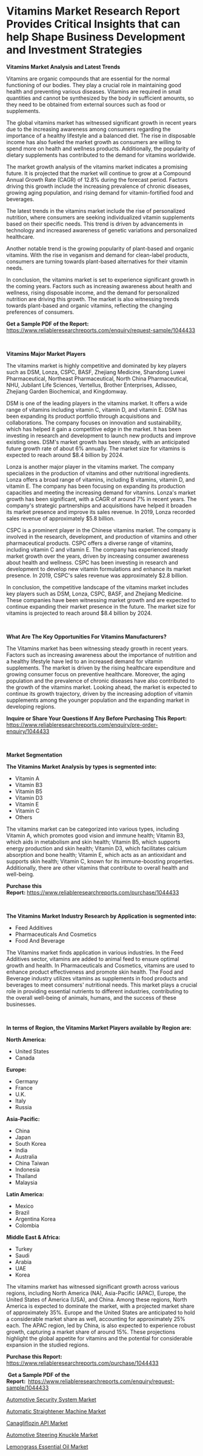 <p><h1>Vitamins Market Research Report Provides Critical Insights that can help Shape Business Development and Investment Strategies</h1></p><p><strong>Vitamins Market Analysis and Latest Trends</strong></p>
<p><p>Vitamins are organic compounds that are essential for the normal functioning of our bodies. They play a crucial role in maintaining good health and preventing various diseases. Vitamins are required in small quantities and cannot be synthesized by the body in sufficient amounts, so they need to be obtained from external sources such as food or supplements.</p><p>The global vitamins market has witnessed significant growth in recent years due to the increasing awareness among consumers regarding the importance of a healthy lifestyle and a balanced diet. The rise in disposable income has also fueled the market growth as consumers are willing to spend more on health and wellness products. Additionally, the popularity of dietary supplements has contributed to the demand for vitamins worldwide.</p><p>The market growth analysis of the vitamins market indicates a promising future. It is projected that the market will continue to grow at a Compound Annual Growth Rate (CAGR) of 12.8% during the forecast period. Factors driving this growth include the increasing prevalence of chronic diseases, growing aging population, and rising demand for vitamin-fortified food and beverages.</p><p>The latest trends in the vitamins market include the rise of personalized nutrition, where consumers are seeking individualized vitamin supplements based on their specific needs. This trend is driven by advancements in technology and increased awareness of genetic variations and personalized healthcare.</p><p>Another notable trend is the growing popularity of plant-based and organic vitamins. With the rise in veganism and demand for clean-label products, consumers are turning towards plant-based alternatives for their vitamin needs.</p><p>In conclusion, the vitamins market is set to experience significant growth in the coming years. Factors such as increasing awareness about health and wellness, rising disposable income, and the demand for personalized nutrition are driving this growth. The market is also witnessing trends towards plant-based and organic vitamins, reflecting the changing preferences of consumers.</p></p>
<p><strong>Get a Sample PDF of the Report:&nbsp;</strong> <a href="https://www.reliableresearchreports.com/enquiry/request-sample/1044433">https://www.reliableresearchreports.com/enquiry/request-sample/1044433</a></p>
<p>&nbsp;</p>
<p><strong>Vitamins Major Market Players</strong></p>
<p><p>The vitamins market is highly competitive and dominated by key players such as DSM, Lonza, CSPC, BASF, Zhejiang Medicine, Shandong Luwei Pharmaceutical, Northeast Pharmaceutical, North China Pharmaceutical, NHU, Jubilant Life Sciences, Vertellus, Brother Enterprises, Adisseo, Zhejiang Garden Biochemical, and Kingdomway. </p><p>DSM is one of the leading players in the vitamins market. It offers a wide range of vitamins including vitamin C, vitamin D, and vitamin E. DSM has been expanding its product portfolio through acquisitions and collaborations. The company focuses on innovation and sustainability, which has helped it gain a competitive edge in the market. It has been investing in research and development to launch new products and improve existing ones. DSM's market growth has been steady, with an anticipated future growth rate of about 6% annually. The market size for vitamins is expected to reach around $8.4 billion by 2024.</p><p>Lonza is another major player in the vitamins market. The company specializes in the production of vitamins and other nutritional ingredients. Lonza offers a broad range of vitamins, including B vitamins, vitamin D, and vitamin E. The company has been focusing on expanding its production capacities and meeting the increasing demand for vitamins. Lonza's market growth has been significant, with a CAGR of around 7% in recent years. The company's strategic partnerships and acquisitions have helped it broaden its market presence and improve its sales revenue. In 2019, Lonza recorded sales revenue of approximately $5.8 billion.</p><p>CSPC is a prominent player in the Chinese vitamins market. The company is involved in the research, development, and production of vitamins and other pharmaceutical products. CSPC offers a diverse range of vitamins, including vitamin C and vitamin E. The company has experienced steady market growth over the years, driven by increasing consumer awareness about health and wellness. CSPC has been investing in research and development to develop new vitamin formulations and enhance its market presence. In 2019, CSPC's sales revenue was approximately $2.8 billion.</p><p>In conclusion, the competitive landscape of the vitamins market includes key players such as DSM, Lonza, CSPC, BASF, and Zhejiang Medicine. These companies have been witnessing market growth and are expected to continue expanding their market presence in the future. The market size for vitamins is projected to reach around $8.4 billion by 2024.</p></p>
<p>&nbsp;</p>
<p><strong>What Are The Key Opportunities For Vitamins Manufacturers?</strong></p>
<p><p>The Vitamins market has been witnessing steady growth in recent years. Factors such as increasing awareness about the importance of nutrition and a healthy lifestyle have led to an increased demand for vitamin supplements. The market is driven by the rising healthcare expenditure and growing consumer focus on preventive healthcare. Moreover, the aging population and the prevalence of chronic diseases have also contributed to the growth of the vitamins market. Looking ahead, the market is expected to continue its growth trajectory, driven by the increasing adoption of vitamin supplements among the younger population and the expanding market in developing regions.</p></p>
<p><strong>Inquire or Share Your Questions If Any Before Purchasing This Report:</strong> <a href="https://www.reliableresearchreports.com/enquiry/pre-order-enquiry/1044433">https://www.reliableresearchreports.com/enquiry/pre-order-enquiry/1044433</a></p>
<p>&nbsp;</p>
<p><strong>Market Segmentation</strong></p>
<p><strong>The Vitamins Market Analysis by types is segmented into:</strong></p>
<p><ul><li>Vitamin A</li><li>Vitamin B3</li><li>Vitamin B5</li><li>Vitamin D3</li><li>Vitamin E</li><li>Vitamin C</li><li>Others</li></ul></p>
<p><p>The vitamins market can be categorized into various types, including Vitamin A, which promotes good vision and immune health; Vitamin B3, which aids in metabolism and skin health; Vitamin B5, which supports energy production and skin health; Vitamin D3, which facilitates calcium absorption and bone health; Vitamin E, which acts as an antioxidant and supports skin health; Vitamin C, known for its immune-boosting properties. Additionally, there are other vitamins that contribute to overall health and well-being.</p></p>
<p><strong>Purchase this Report:&nbsp;</strong><a href="https://www.reliableresearchreports.com/purchase/1044433">https://www.reliableresearchreports.com/purchase/1044433</a></p>
<p>&nbsp;</p>
<p><strong>The Vitamins Market Industry Research by Application is segmented into:</strong></p>
<p><ul><li>Feed Additives</li><li>Pharmaceuticals And Cosmetics</li><li>Food And Beverage</li></ul></p>
<p><p>The Vitamins market finds application in various industries. In the Feed Additives sector, vitamins are added to animal feed to ensure optimal growth and health. In Pharmaceuticals and Cosmetics, vitamins are used to enhance product effectiveness and promote skin health. The Food and Beverage industry utilizes vitamins as supplements in food products and beverages to meet consumers' nutritional needs. This market plays a crucial role in providing essential nutrients to different industries, contributing to the overall well-being of animals, humans, and the success of these businesses.</p></p>
<p>&nbsp;</p>
<p><strong>In terms of Region, the Vitamins Market Players available by Region are:</strong></p>
<p>
    <p> <strong> North America: </strong>
        <ul>
            <li>United States</li>
            <li>Canada</li>
        </ul>
        </p> 
    <p> <strong> Europe: </strong>
        <ul>
            <li>Germany</li>
            <li>France</li>
            <li>U.K.</li>
            <li>Italy</li>
            <li>Russia</li>
        </ul>
        </p> 
    <p> <strong> Asia-Pacific: </strong>
        <ul>
            <li>China</li>
            <li>Japan</li>
            <li>South Korea</li>
            <li>India</li>
            <li>Australia</li>
            <li>China Taiwan</li>
            <li>Indonesia</li>
            <li>Thailand</li>
            <li>Malaysia</li>
        </ul>
        </p> 
    <p> <strong> Latin America: </strong>
        <ul>
            <li>Mexico</li>
            <li>Brazil</li>
            <li>Argentina Korea</li>
            <li>Colombia</li>
        </ul>
        </p> 
    <p> <strong> Middle East & Africa: </strong>
        <ul>
            <li>Turkey</li>
            <li>Saudi</li>
            <li>Arabia</li>
            <li>UAE</li>
            <li>Korea</li>
        </ul>
    </p>
    </p>
<p><p>The vitamins market has witnessed significant growth across various regions, including North America (NA), Asia-Pacific (APAC), Europe, the United States of America (USA), and China. Among these regions, North America is expected to dominate the market, with a projected market share of approximately 35%. Europe and the United States are anticipated to hold a considerable market share as well, accounting for approximately 25% each. The APAC region, led by China, is also expected to experience robust growth, capturing a market share of around 15%. These projections highlight the global appetite for vitamins and the potential for considerable expansion in the studied regions.</p></p>
<p><strong>Purchase this Report: </strong><a href="https://www.reliableresearchreports.com/purchase/1044433">https://www.reliableresearchreports.com/purchase/1044433</a></p>
<p>&nbsp;<strong>Get a Sample PDF of the Report:&nbsp;&nbsp;</strong><a href="https://www.reliableresearchreports.com/enquiry/request-sample/1044433">https://www.reliableresearchreports.com/enquiry/request-sample/1044433</a></p>
<p><strong></strong></p>
<p><p><a href="https://medium.com/@desmondmraz1/automotive-security-system-market-analysis-its-cagr-market-segmentation-and-global-industry-c86ad95871c3">Automotive Security System Market</a></p><p><a href="https://github.com/bentleemidoriestelle7o/Market-Research-Report-List-1/blob/main/automatic-straightener-machine-market.md">Automatic Straightener Machine Market</a></p><p><a href="https://github.com/suaretopek9/Market-Research-Report-List-1/blob/main/canagliflozin-api-market.md">Canagliflozin API Market</a></p><p><a href="https://medium.com/@desmondmraz1/automotive-steering-knuckle-market-outlook-industry-overview-and-forecast-2024-to-2031-85c1ec40c38c">Automotive Steering Knuckle Market</a></p><p><a href="https://medium.com/@lauryframi644/decoding-lemongrass-essential-oil-market-metrics-market-share-trends-and-growth-patterns-067782149f64">Lemongrass Essential Oil Market</a></p></p>